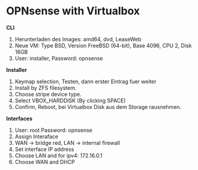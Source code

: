 # OPNsense with Virtualbox

**CLI**

1. Herunterladen des Images: amd64, dvd, LeaseWeb
2. Neue VM: Type BSD, Version FreeBSD (64-bit), Base 4096, CPU 2, Disk 16GB
3. User: installer, Password: opnsense

**Installer**

1. Keymap selection, Testen, dann erster Eintrag fuer weiter
2. Install by ZFS filesystem.
3. Choose stripe device type.
4. Select VBOX_HARDDISK (By clicking SPACE)
5. Confirm, Reboot, bei Virtualbox Disk aus dem Storage rausnehmen.

**Interfaces**

1. User: root Password: opnsense
1. Assign Interaface
2. WAN -> bridge red, LAN -> internal firewall
3. Set interface IP address
4. Choose LAN and for ipv4: 172.16.0.1
5. Choose WAN and DHCP

